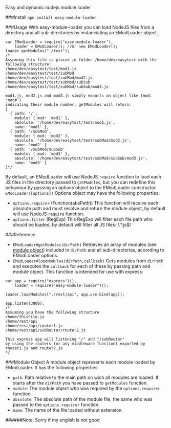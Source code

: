 Easy and dynamic nodejs module loader

###Install
`npm install easy-module-loader`

###Usage
With easy-module-loader you can load NodeJS files from a directory and all sub-directories by instanciating an EModLoader object.
```
var EModLoader = require("easy-module-loader"),
    loader = EModLoader(); //or new EModLoader();
loader.getModules("./test");
/*
Assuming this file is placed in folder /home/dev/easytest with the following structure:
/home/dev/easytest/test/mod1.js
/home/dev/easytest/test/subMod
/home/dev/easytest/test/subMod/mod2.js
/home/dev/easytest/test/subMod/subSub
/home/dev/easytest/test/subMod/subSub/mod3.js

mod1.js, mod2.js and mod3.js simply exports an object like {mod: 'mod#'} 
indicating their module number, getModules will return:
[ 
  { path: '/',
    module: { mod: 'mod1' },
    absolute: '/home/dev/easytest/test/mod1.js',
    name: 'mod1' },
  { path: '/subMod',
    module: { mod: 'mod2' },
    absolute: '/home/dev/easytest/test/subMod/mod2.js',
    name: 'mod2' }
  { path: '/subMod/subSub'
    module: { mod: 'mod3' },
    absolute: '/home/dev/easytest/test/subMod/subSub/mod3.js',
    name: 'mod3' }
]*/
```
By default, an EModLoader will use NodeJS `require` function to load each JS files in the directory passed to `getModules`, but you can redefine this behaviour by passing an options object to the EModLoader constructor.
`EModLoader([options])`
Options object may have the following properties:
* `options.requirer` (Function(absPath)) This function will receive each absolute path and must resolve and return the module object, by default will use NodeJS `require` function.
* `options.filter` (RegExp) This RegExp will filter each file path who should be loaded, by default will filter all JS files: /.*\.js$/

###Reference
* `EModLoader#getModules(dirPath)` Retrieves an array of modules (see [module object](#module-object)) included in `dirPath` and all sub-directories, according to EModLoader options.
* `EModLoader#loadModules(dirPath,callback)` Gets modules from `dirPath` and executes the `callback` for each of these by passing  path and module object. This function is intended for use with express:
```
var app = require("express")(),
    loader = require("easy-module-loader")();
    
loader.loadModules("./rest/api", app.use.bind(app));

app.listen(3000);
/*
Assuming you have the following structure
/home/thisFile.js
/home/rest/api
/home/rest/api/router1.js
/home/rest/api/subRouter/router2.js

This express app will listening "/" and "/subRouter" 
by using the routers (or any middleware function) exported by router1.js and router2.js
*/
```

###Module Object
A module object represents each module loaded by EModLoader. It has the following properties:
* `path`: Path relative to the main path on wich all modules are loaded. It starts after the `dirPath` you have passed to `getModules` function.
* `module`: The module object who was required by the `options.requirer` function.
* `absolute`: The absolute path of the module file, the same who was passed to the `options.requirer` function.
* `name`: The name of the file loaded without extension.

######Note: Sorry if my english is not good